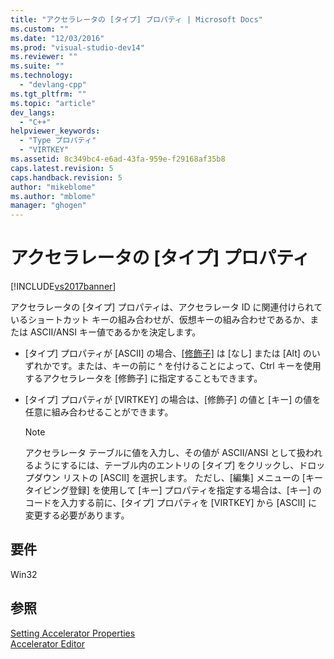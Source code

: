 ```yaml
---
title: "アクセラレータの [タイプ] プロパティ | Microsoft Docs"
ms.custom: ""
ms.date: "12/03/2016"
ms.prod: "visual-studio-dev14"
ms.reviewer: ""
ms.suite: ""
ms.technology: 
  - "devlang-cpp"
ms.tgt_pltfrm: ""
ms.topic: "article"
dev_langs: 
  - "C++"
helpviewer_keywords: 
  - "Type プロパティ"
  - "VIRTKEY"
ms.assetid: 8c349bc4-e6ad-43fa-959e-f29168af35b8
caps.latest.revision: 5
caps.handback.revision: 5
author: "mikeblome"
ms.author: "mblome"
manager: "ghogen"
---
```

# アクセラレータの [タイプ] プロパティ
[!INCLUDE[vs2017banner](../assembler/inline/includes/vs2017banner.md)]

アクセラレータの \[タイプ\] プロパティは、アクセラレータ ID に関連付けられているショートカット キーの組み合わせが、仮想キーの組み合わせであるか、または ASCII\/ANSI キー値であるかを決定します。  
  
-   \[タイプ\] プロパティが \[ASCII\] の場合、[&#91;修飾子&#93;](../windows/accelerator-modifier-property.md) は \[なし\] または \[Alt\] のいずれかです。または、キーの前に ^ を付けることによって、Ctrl キーを使用するアクセラレータを \[修飾子\] に指定することもできます。  
  
-   \[タイプ\] プロパティが \[VIRTKEY\] の場合は、\[修飾子\] の値と \[キー\] の値を任意に組み合わせることができます。  
  
    > [!NOTE]
    >  アクセラレータ テーブルに値を入力し、その値が ASCII\/ANSI として扱われるようにするには、テーブル内のエントリの \[タイプ\] をクリックし、ドロップダウン リストの \[ASCII\] を選択します。  ただし、\[編集\] メニューの \[キー タイピング登録\] を使用して \[キー\] プロパティを指定する場合は、\[キー\] のコードを入力する前に、\[タイプ\] プロパティを \[VIRTKEY\] から \[ASCII\] に変更する必要があります。  
  
## 要件  
 Win32  
  
## 参照  
 [Setting Accelerator Properties](../windows/setting-accelerator-properties.md)   
 [Accelerator Editor](../Topic/Accelerator%20Editor.md)